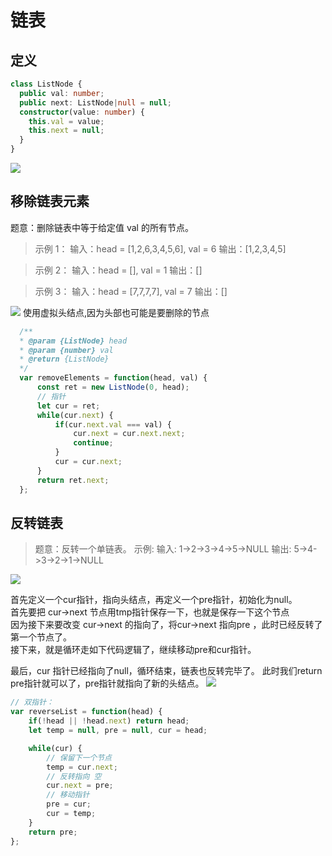 # 链表
## 定义
```ts
class ListNode {
  public val: number;
  public next: ListNode|null = null;
  constructor(value: number) {
    this.val = value;
    this.next = null;
  }
}
```
<img src="@img/listNode.png"/>

## 移除链表元素
题意：删除链表中等于给定值 val 的所有节点。
>示例 1： 输入：head = [1,2,6,3,4,5,6], val = 6 输出：[1,2,3,4,5]

>示例 2： 输入：head = [], val = 1 输出：[]

> 示例 3： 输入：head = [7,7,7,7], val = 7 输出：[]

<img src="@img/removeListNode.png"/>
使用虚拟头结点,因为头部也可能是要删除的节点 

```js
  /**
  * @param {ListNode} head
  * @param {number} val
  * @return {ListNode}
  */
  var removeElements = function(head, val) {
      const ret = new ListNode(0, head);
      // 指针
      let cur = ret;
      while(cur.next) {
          if(cur.next.val === val) {
              cur.next = cur.next.next;
              continue;
          }
          cur = cur.next;
      }
      return ret.next;
  };
```
## 反转链表
>题意：反转一个单链表。
>示例: 输入: 1->2->3->4->5->NULL 输出: 5->4->3->2->1->NULL

<img src="@img/reverListNode.png"/>

首先定义一个cur指针，指向头结点，再定义一个pre指针，初始化为null。  
首先要把 cur->next 节点用tmp指针保存一下，也就是保存一下这个节点  
因为接下来要改变 cur->next 的指向了，将cur->next 指向pre ，此时已经反转了第一个节点了。  
接下来，就是循环走如下代码逻辑了，继续移动pre和cur指针。  

最后，cur 指针已经指向了null，循环结束，链表也反转完毕了。 此时我们return pre指针就可以了，pre指针就指向了新的头结点。
<img src="@img/206.翻转链表.gif"/>

```js
// 双指针：
var reverseList = function(head) {
    if(!head || !head.next) return head;
    let temp = null, pre = null, cur = head;

    while(cur) {
        // 保留下一个节点
        temp = cur.next;
        // 反转指向 空
        cur.next = pre;
        // 移动指针
        pre = cur;
        cur = temp;
    }
    return pre;
};
```
